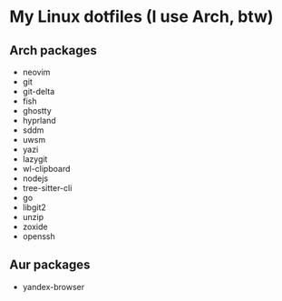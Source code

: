 # My Linux dotfiles (I use Arch, btw)

## Arch packages

- neovim
- git
- git-delta
- fish
- ghostty
- hyprland
- sddm
- uwsm
- yazi
- lazygit
- wl-clipboard
- nodejs
- tree-sitter-cli
- go
- libgit2
- unzip
- zoxide
- openssh


## Aur packages
- yandex-browser
